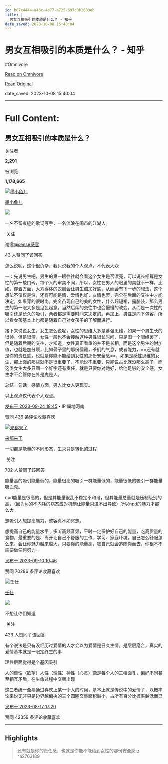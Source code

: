 ```yaml
---
id: b87c4444-a46c-4e77-a725-697c8b2683eb
title: |
  男女互相吸引的本质是什么？ - 知乎
date_saved: 2023-10-08 15:40:04
---
```


# 男女互相吸引的本质是什么？ - 知乎
#Omnivore

[Read on Omnivore](https://omnivore.app/me/https-www-zhihu-com-question-617072319-answer-3225210152-18b10cdb569)

[Read Original](https://www.zhihu.com/question/617072319/answer/3225210152)

date_saved: 2023-10-08 15:40:04


--- 

# Full Content: 

## 男女互相吸引的本质是什么？

关注者

**2,291**

被浏览

**1,178,665**

[![墨小鱼儿](https://proxy-prod.omnivore-image-cache.app/0x0,sUiHspwMQxTGOtlQPrTc-xD7ISAgQ7f95N1rNF4CE3oM/https://picx.zhimg.com/v2-5cab6486a3ca474a7cbac8a2d1f37540_l.jpg?source=1940ef5c)](https://www.zhihu.com/people/56-65-5-54)

[墨小鱼儿](https://www.zhihu.com/people/56-65-5-54)

​![](https://proxy-prod.omnivore-image-cache.app/0x0,sRpP1H2oa_TfsDLpATwsIt6ipVLRN7HlUZGTch2Ee4JQ/https://picx.zhimg.com/v2-4812630bc27d642f7cafcd6cdeca3d7a.jpg?source=88ceefae)

一名不留痕迹的歌词写手，一名流浪在闹市的江湖人。

​ 关注

谢邀[@sense感官](https://www.zhihu.com/people/mars-90-3-5)

43 人赞同了该回答

怎么说呢，这个很负杂，我只说我的个人观点，不代表大众

一：先说男生吧，男生的第一眼往往就会看这个女生是否漂亮，可以说长相算是女性的第一敲门砖，每个人的审美不同，所以，女性在男人的眼里的美就不一样，比如，穿着方面，大方得体的衣服会让男生倍加好感，从而会有下一步的想法，这个想法不仅仅是性，还有可能是情，爱情也好，友情也罢，完全在后面的交往中才能决定，如果穿的很时尚，完全凸现自己的美的女性，什么超短裙，露脐装，那么男生的第一眼大多是见色起意。当然后续的交往中也会慢慢的改变。从而是一次性的吸引还是长久的吸引，两者都是需要时间来决定的。再加上，男性是向下包容，所以看女孩基本上也都是随着自己对女孩子的了解而进行。

接下来说说女生。女生怎么说呢，女性的思维大多是慕强思维，如果一个男生长的很帅，但是很渣，女性一般也不会接触这种男性很长时间，只是图一个眼缘罢了，但是随着后期的交往，才知道，女性真正看重的并不是长相，而是这个男生的附加值，也就是加分项，比如骨子里的那份儒雅，爷们的气息，或者能力，==还有就是你的责任感，也就是你能不能给到女性的那份安全感==，如果是感性思维的女生，那上面的那些就不是很重要了，不能说不重要，只能说占比就没那么高了，而这类女生大多只图一个好字还有责任，就是只要你对她好，给他足够的安全感，女生才不会管你在外是鬼是人。

总结一句话，感情方面，男人比女人更现实。

以上观点仅代表个人观点。

[发布于 2023-09-24 18:45](https://www.zhihu.com/question/617072319/answer/3225210152)・IP 属地河南

​赞同 43​​6 条评论​收藏​喜欢

[![来都来了](https://proxy-prod.omnivore-image-cache.app/0x0,sR992HVDlkaJidSDT7mbXIpqPPNisMQyzJaO6UN_PhUQ/https://pica.zhimg.com/v2-72610bbd0b2d40f84455b21bc475d228_l.jpg?source=1940ef5c)](https://www.zhihu.com/people/luo-bing-76)

[来都来了](https://www.zhihu.com/people/luo-bing-76)

一切都是能量的不同形态，生灭只是转化的过程

​ 关注

702 人赞同了该回答

能量高的吸引能量低的，能量很高的吸引一群能量低的，能量很低的吸引一群能量吸血鬼。

npd能量是很高的，但是其能量很乱不稳定不和谐，但其能量总量就是压制级别的高，（因为ta的不内耗的病态应对机制让能量只进不出导致）所以npd的魅力才那么大。

想吸引人想提高魅力，整容真不如冥想。

想提高自己的能量水平；多听高频音频，平时一定保护好自己的能量，吃高质量的食物，最重要的是、离开让自己不舒服的工作、学习、家庭环境。自己怎么舒服怎么来，会让你魅力越来越大，只要你的能量高，钱自己就会追随你而去，你根本不需要做任何努力。

[发布于 2023-09-10 10:46](https://www.zhihu.com/question/617072319/answer/3205274793)

​赞同 702​​86 条评论​收藏​喜欢

[![壬仕](https://proxy-prod.omnivore-image-cache.app/0x0,schriqn-PDbd8-n0aNQ-driW8lDGgxTnVgq-4xniYOc8/https://picx.zhimg.com/v2-d480a35fc028ef493eef3f9dfb0fd07f_l.jpg?source=1940ef5c)](https://www.zhihu.com/people/qs223)

[壬仕](https://www.zhihu.com/people/qs223)

​![](https://proxy-prod.omnivore-image-cache.app/0x0,sEQaOWrSM4sYxMszrQ6lhsM51WgM5AvlqxCkeG6GJZz4/https://pic1.zhimg.com/v2-4812630bc27d642f7cafcd6cdeca3d7a.jpg?source=88ceefae)

不想让你们知道

​ 关注

423 人赞同了该回答

有个说法是只有没经历过爱情的人才会以为爱情是日久生情，是层层磨合，真实的爱情基本就是一眼定终生的事

理性层面觉得是个基因吸引

人的兽性（欲望）人性（理性）神性（心灵）像是每个人的三幅面孔，偏好不同甚至相互矛盾，在生命过程中交替出现

这三者统一全票通过喜欢上某一个人的时候，基本上就是传说中的爱情了，以概率论来说无非只是边界越偏执的三个圆圈交集面积越小，占所有百分比概率越低而已

[发布于 2023-08-17 17:20](https://www.zhihu.com/question/617072319/answer/3170642928)

​赞同 423​​59 条评论​收藏​喜欢

---

## Highlights

> 还有就是你的责任感，也就是你能不能给到女性的那份安全感 [⤴️](https://omnivore.app/me/https-www-zhihu-com-question-617072319-answer-3225210152-18b10cdb569#a2763189-3658-4e55-8f4d-2864e38a784e)  ^a2763189

